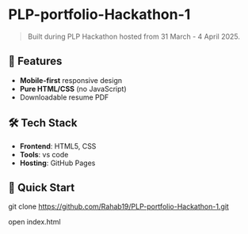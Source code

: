 # PLP-portfolio-Hackathon-1

> Built during PLP Hackathon hosted from 31 March - 4 April 2025.

## 🚀 Features
- **Mobile-first** responsive design
- **Pure HTML/CSS** (no JavaScript)
- Downloadable resume PDF

## 🛠 Tech Stack
- **Frontend**: HTML5, CSS
- **Tools**: vs code 
- **Hosting**: GitHub Pages

## 📌 Quick Start
git clone
https://github.com/Rahab19/PLP-portfolio-Hackathon-1.git

open index.html
